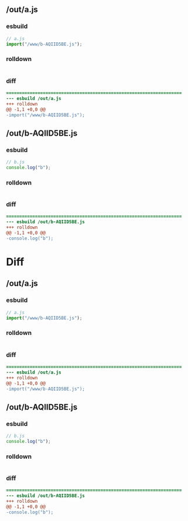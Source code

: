 ## /out/a.js
### esbuild
```js
// a.js
import("/www/b-AQIID5BE.js");
```
### rolldown
```js

```
### diff
```diff
===================================================================
--- esbuild	/out/a.js
+++ rolldown	
@@ -1,1 +0,0 @@
-import("/www/b-AQIID5BE.js");

```
## /out/b-AQIID5BE.js
### esbuild
```js
// b.js
console.log("b");
```
### rolldown
```js

```
### diff
```diff
===================================================================
--- esbuild	/out/b-AQIID5BE.js
+++ rolldown	
@@ -1,1 +0,0 @@
-console.log("b");

```
# Diff
## /out/a.js
### esbuild
```js
// a.js
import("/www/b-AQIID5BE.js");
```
### rolldown
```js

```
### diff
```diff
===================================================================
--- esbuild	/out/a.js
+++ rolldown	
@@ -1,1 +0,0 @@
-import("/www/b-AQIID5BE.js");

```
## /out/b-AQIID5BE.js
### esbuild
```js
// b.js
console.log("b");
```
### rolldown
```js

```
### diff
```diff
===================================================================
--- esbuild	/out/b-AQIID5BE.js
+++ rolldown	
@@ -1,1 +0,0 @@
-console.log("b");

```
